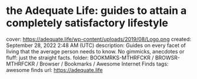 # the Adequate Life: guides to attain a completely satisfactory lifestyle

cover: https://adequate.life/wp-content/uploads/2019/08/Logo.png
created: September 28, 2022 2:48 AM (UTC)
description: Guides on every facet of living that the average person needs to know. No gimmicks, anecdotes or fluff: just the straight facts.
folder: BOOKMRKS-MTHRFCKR / BROWSR-MTHRFCKR / Browser / Bookmarks / Awesome Internet Finds
tags: awesome finds
url: https://adequate.life